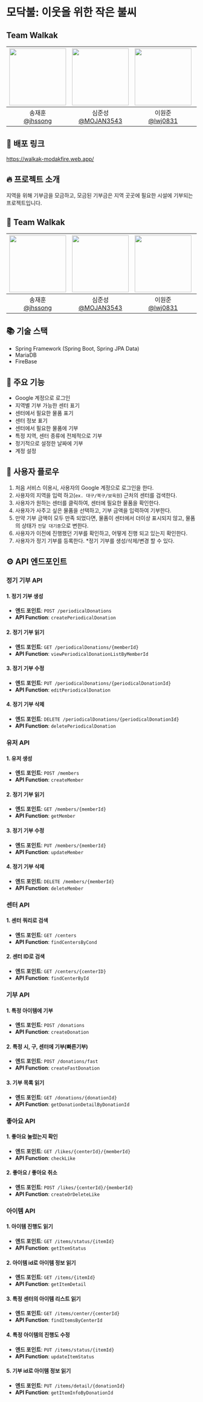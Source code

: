 # 모닥불: 이웃을 위한 작은 불씨

## Team Walkak
|<img src="https://avatars.githubusercontent.com/u/86557146?v=4" width="150" height="150"/>|<img src="https://avatars.githubusercontent.com/u/71973291?v=4" width="150" height="150"/>|<img src="https://avatars.githubusercontent.com/u/151692917?v=4" width="150" height="150"/>|<img src="https://avatars.githubusercontent.com/u/66457807?v=4" width="150" height="150"/>|
|:-:|:-:|:-:|:-:|
|송재훈<br/>[@jhssong](https://github.com/jhssong)|심준성<br/>[@MOJAN3543](https://github.com/MOJAN3543)|이원준<br/>[@lwj0831](https://github.com/lwj0831)|조재용<br/>[@WithJo](https://github.com/WithJo)|

## 📱 배포 링크
https://walkak-modakfire.web.app/
## 🔥 프로젝트 소개
지역을 위해 기부금을 모금하고, 모금된 기부금은 지역 곳곳에 필요한 시설에 기부되는 프로젝트입니다.
## 🥺 Team Walkak
|<img src="https://avatars.githubusercontent.com/u/86557146?v=4" width="150" height="150"/>|<img src="https://avatars.githubusercontent.com/u/71973291?v=4" width="150" height="150"/>|<img src="https://avatars.githubusercontent.com/u/151692917?v=4" width="150" height="150"/>|<img src="https://avatars.githubusercontent.com/u/66457807?v=4" width="150" height="150"/>|
|:-:|:-:|:-:|:-:|
|송재훈<br/>[@jhssong](https://github.com/jhssong)|심준성<br/>[@MOJAN3543](https://github.com/MOJAN3543)|이원준<br/>[@lwj0831](https://github.com/lwj0831)|조재용<br/>[@WithJo](https://github.com/WithJo)|
## 📚 기술 스택 
* Spring Framework (Spring Boot, Spring JPA Data)
* MariaDB
* FireBase
## 🔎 주요 기능
* Google 계정으로 로그인
* 지역별 기부 가능한 센터 표기
* 센터에서 필요한 물품 표기
* 센터 정보 표기
* 센터에서 필요한 물품에 기부
* 특정 지역, 센터 종류에 전체적으로 기부
* 정기적으로 설정한 날짜에 기부
* 계정 설정
## 🤔 사용자 플로우
1. 처음 서비스 이용시, 사용자의 Google 계정으로 로그인을 한다.
2. 사용자의 지역을 입력 하고(`ex. 대구/북구/보육원`) 근처의 센터를 검색한다.
3. 사용자가 원하는 센터를 클릭하여, 센터에 필요한 물품을 확인한다.
4. 사용자가 사주고 싶은 물품을 선택하고, 기부 금액을 입력하여 기부한다.
5. 만약 기부 금액이 모두 만족 되었다면, 물품이 센터에서 더이상 표시되지 않고, 물품의 상태가 `전달 대기중`으로 변한다.
6. 사용자가 이전에 진행했던 기부를 확인하고, 어떻게 진행 되고 있는지 확인한다.
7. 사용자가 정기 기부를 등록한다.
*정기 기부를 생성/삭제/변경 할 수 있다.
      
## ⚙ API 엔드포인트
### 정기 기부 API

#### 1. 정기 기부 생성

- **엔드 포인트**:  `POST /periodicalDonations`
- **API Function**: `createPeriodicalDonation`

#### 2. 정기 기부 읽기

- **엔드 포인트**:  `GET /periodicalDonations/{memberId}`
- **API Function**: `viewPeriodicalDonationListByMemberId`

#### 3. 정기 기부 수정

- **엔드 포인트**:  `PUT /periodicalDonations/{periodicalDonationId}`
- **API Function**: `editPeriodicalDonation`

#### 4. 정기 기부 삭제

- **엔드 포인트**:  `DELETE /periodicalDonations/{periodicalDonationId}`
- **API Function**: `deletePeriodicalDonation`

### 유저 API

#### 1. 유저 생성

- **엔드 포인트**:  `POST /members`
- **API Function**: `createMember`

#### 2. 정기 기부 읽기

- **엔드 포인트**:  `GET /members/{memberId}`
- **API Function**: `getMember`

#### 3. 정기 기부 수정

- **엔드 포인트**:  `PUT /members/{memberId}`
- **API Function**: `updateMember`

#### 4. 정기 기부 삭제

- **엔드 포인트**:  `DELETE /members/{memberId}`
- **API Function**: `deleteMember`

### 센터 API

#### 1. 센터 쿼리로 검색

- **엔드 포인트**:  `GET /centers`
- **API Function**: `findCentersByCond`

#### 2. 센터 ID로 검색

- **엔드 포인트**:  `GET /centers/{centerID}`
- **API Function**: `findCenterById`

### 기부 API

#### 1. 특정 아이템에 기부

- **엔드 포인트**:  `POST /donations`
- **API Function**: `createDonation`

#### 2. 특정 시, 구, 센터에 기부(빠른기부)

- **엔드 포인트**:  `POST /donations/fast`
- **API Function**: `createFastDonation`

#### 3. 기부 목록 읽기

- **엔드 포인트**:  `GET /donations/{donationId}`
- **API Function**: `getDonationDetailByDonationId`

### 좋아요 API

#### 1. 좋아요 눌렀는지 확인

- **엔드 포인트**:  `GET /likes/{centerId}/{memberId}`
- **API Function**: `checkLike`

#### 2. 좋아요 / 좋아요 취소

- **엔드 포인트**:  `POST /likes/{centerId}/{memberId}`
- **API Function**: `createOrDeleteLike`

### 아이템 API

#### 1. 아이템 진행도 읽기

- **엔드 포인트**:  `GET /items/status/{itemId}`
- **API Function**: `getItemStatus`

#### 2. 아이템 id로 아이템 정보 읽기

- **엔드 포인트**:  `GET /items/{itemId}`
- **API Function**: `getItemDetail`

#### 3. 특정 센터의 아이템 리스트 읽기

- **엔드 포인트**:  `GET /items/center/{centerId}`
- **API Function**: `findItemsByCenterId`

#### 4. 특정 아이템의 진행도 수정

- **엔드 포인트**:  `PUT /items/status/{itemId}`
- **API Function**: `updateItemStatus`

#### 5. 기부 id로 아이템 정보 읽기

- **엔드 포인트**:  `PUT /items/detail/{donationId}`
- **API Function**: `getItemInfoByDonationId`

